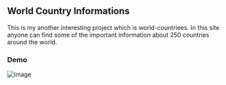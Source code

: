 ## World Country Informations

This is my another interesting project which is world-countriees. In this site anyone can find some of the important information about 250 countries around the world.

### Demo
![image](https://user-images.githubusercontent.com/61211600/212488205-b67d95fb-ef23-4ae8-a430-9b6fee35c006.png)
